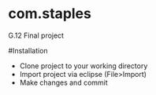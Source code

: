 com.staples
===========

G.12 Final project

#Installation
- Clone project to your working directory
- Import project via eclipse (File>Import)
- Make changes and commit
